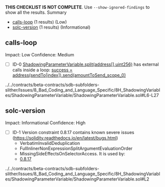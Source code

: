 **THIS CHECKLIST IS NOT COMPLETE**. Use `--show-ignored-findings` to show all the results.
Summary
 - [calls-loop](#calls-loop) (1 results) (Low)
 - [solc-version](#solc-version) (1 results) (Informational)
## calls-loop
Impact: Low
Confidence: Medium
 - [ ] ID-0
[ShadowingParameterVariable.split(address[],uint256)](../../contracts/beta-contracts/sdb-subfolders-slither/Issues/8_Bad_Coding_and_Language_Specific/8H_ShadowingVariables/ShadowingParameterVariable/ShadowingParameterVariable.sol#L6-L27) has external calls inside a loop: [success = address(sendTo[index]).send(amountToSend_scope_0)](../../contracts/beta-contracts/sdb-subfolders-slither/Issues/8_Bad_Coding_and_Language_Specific/8H_ShadowingVariables/ShadowingParameterVariable/ShadowingParameterVariable.sol#L24)

../../contracts/beta-contracts/sdb-subfolders-slither/Issues/8_Bad_Coding_and_Language_Specific/8H_ShadowingVariables/ShadowingParameterVariable/ShadowingParameterVariable.sol#L6-L27


## solc-version
Impact: Informational
Confidence: High
 - [ ] ID-1
Version constraint 0.8.17 contains known severe issues (https://solidity.readthedocs.io/en/latest/bugs.html)
	- VerbatimInvalidDeduplication
	- FullInlinerNonExpressionSplitArgumentEvaluationOrder
	- MissingSideEffectsOnSelectorAccess.
It is used by:
	- [0.8.17](../../contracts/beta-contracts/sdb-subfolders-slither/Issues/8_Bad_Coding_and_Language_Specific/8H_ShadowingVariables/ShadowingParameterVariable/ShadowingParameterVariable.sol#L2)

../../contracts/beta-contracts/sdb-subfolders-slither/Issues/8_Bad_Coding_and_Language_Specific/8H_ShadowingVariables/ShadowingParameterVariable/ShadowingParameterVariable.sol#L2


